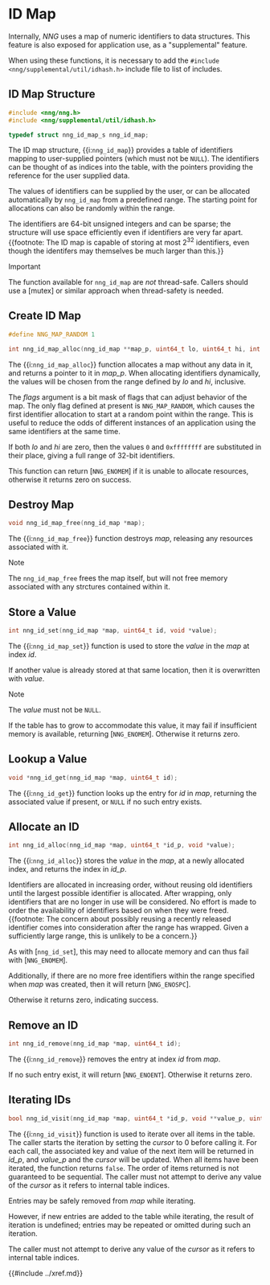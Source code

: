 # ID Map

Internally, _NNG_ uses a map of numeric identifiers to data structures.
This feature is also exposed for application use, as a "supplemental" feature.

When using these functions, it is necessary to add the `#include <nng/supplemental/util/idhash.h>`
include file to list of includes.

## ID Map Structure

```c
#include <nng/nng.h>
#include <nng/supplemental/util/idhash.h>

typedef struct nng_id_map_s nng_id_map;
```

The ID map structure, {{i:`nng_id_map`}} provides a table of identifiers mapping
to user-supplied pointers (which must not be `NULL`). The identifiers can be
thought of as indices into the table, with the pointers providing the reference
for the user supplied data.

The values of identifiers can be supplied by the user, or can be allocated automatically
by `nng_id_map` from a predefined range. The starting point for allocations
can also be randomly within the range.

The identifiers are 64-bit unsigned integers and can be sparse; the structure
will use space efficiently even if identifiers are very far apart.
{{footnote: The ID map is capable of storing at most 2<sup>32</sup> identifiers, even though the identifers may
themselves be much larger than this.}}

> [!IMPORTANT]
> The function available for `nng_id_map` are _not_ thread-safe.
> Callers should use a [mutex] or similar approach when thread-safety is needed.

## Create ID Map

```c
#define NNG_MAP_RANDOM 1

int nng_id_map_alloc(nng_id_map **map_p, uint64_t lo, uint64_t hi, int flags);
```

The {{i:`nng_id_map_alloc`}} function allocates a map without any data in it,
and returns a pointer to it in _map_p_. When allocating identifiers dynamically,
the values will be chosen from the range defined by _lo_ and _hi_, inclusive.

The _flags_ argument is a bit mask of flags that can adjust behavior of the map.
The only flag defined at present
is `NNG_MAP_RANDOM`, which causes the first identifier allocation to start at a random
point within the range.
This is useful to reduce the odds of different instances of an application using
the same identifiers at the same time.

If both _lo_ and _hi_ are zero, then the values `0` and `0xffffffff` are substituted
in their place, giving a full range of 32-bit identifiers.

This function can return [`NNG_ENOMEM`] if it is unable to allocate resources, otherwise
it returns zero on success.

## Destroy Map

```c
void nng_id_map_free(nng_id_map *map);
```

The {{i:`nng_id_map_free`}} function destroys _map_, releasing any resources associated
with it.

> [!NOTE]
> The `nng_id_map_free` frees the map itself, but will not free memory associated with
> any strctures contained within it.

## Store a Value

```c
int nng_id_set(nng_id_map *map, uint64_t id, void *value);
```

The {{i:`nng_id_map_set`}} function is used to store the _value_ in the _map_ at
index _id_.

If another value is already stored at that same location, then it is overwritten with
_value_.

> [!NOTE]
> The _value_ must not be `NULL`.

If the table has to grow to accommodate this value, it may fail if insufficient
memory is available, returning [`NNG_ENOMEM`]. Otherwise it returns zero.

## Lookup a Value

```c
void *nng_id_get(nng_id_map *map, uint64_t id);
```

The {{i:`nng_id_get`}} function looks up the entry for _id_ in _map_, returning the
associated value if present, or `NULL` if no such entry exists.

## Allocate an ID

```c
int nng_id_alloc(nng_id_map *map, uint64_t *id_p, void *value);
```

The {{i:`nng_id_alloc`}} stores the _value_ in the _map_, at a newly allocated index,
and returns the index in _id_p_.

Identifiers are allocated in increasing order, without reusing old identifiers until the
largest possible identifier is allocated. After wrapping, only identifiers that are no longer
in use will be considered.
No effort is made to order the availability of identifiers based on
when they were freed.{{footnote: The concern about possibly reusing a
recently released identifier comes into consideration after the range has wrapped.
Given a sufficiently large range, this is unlikely to be a concern.}}

As with [`nng_id_set`], this may need to allocate memory and can thus
fail with [`NNG_ENOMEM`].

Additionally, if there are no more free identifiers within the range specified
when _map_ was created, then it will return [`NNG_ENOSPC`].

Otherwise it returns zero, indicating success.

## Remove an ID

```c
int nng_id_remove(nng_id_map *map, uint64_t id);
```

The {{i:`nng_id_remove`}} removes the entry at index _id_ from _map_.

If no such entry exist, it will return [`NNG_ENOENT`]. Otherwise it returns zero.

## Iterating IDs

```c
bool nng_id_visit(nng_id_map *map, uint64_t *id_p, void **value_p, uint32_t *cursor);
```

The {{i:`nng_id_visit`}} function is used to iterate over all items in the table.
The caller starts the iteration by setting the _cursor_ to 0 before calling it.
For each call, the associated key and value of the next item will be returned in _id_p_,
and _value_p_ and the _cursor_ will be updated.
When all items have been iterated, the function returns `false`.
The order of items returned is not guaranteed to be sequential.
The caller must not attempt to derive any value of the _cursor_ as it refers to internal table indices.

Entries may be safely removed from _map_ while iterating.

However, if new entries are added to the table while iterating, the result of
iteration is undefined; entries may be repeated or omitted during such an iteration.

The caller must not attempt to derive any value of the _cursor_ as it refers to internal
table indices.

{{#include ../xref.md}}
